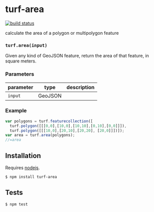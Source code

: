 # turf-area

[![build status](https://secure.travis-ci.org/Turfjs/turf-area.png)](http://travis-ci.org/Turfjs/turf-area)

calculate the area of a polygon or multipolygon feature


### `turf.area(input)`

Given any kind of GeoJSON feature, return the area of that feature,
in square meters.

### Parameters

| parameter | type    | description |
| --------- | ------- | ----------- |
| `input`   | GeoJSON |             |


### Example

```js
var polygons = turf.featurecollection([
  turf.polygon([[[0,0],[10,0],[10,10],[0,10],[0,0]]]),
  turf.polygon([[[10,0],[20,10],[20,20], [20,0]]])]);
var area = turf.area(polygons);
//=area
```

## Installation

Requires [nodejs](http://nodejs.org/).

```sh
$ npm install turf-area
```

## Tests

```sh
$ npm test
```

